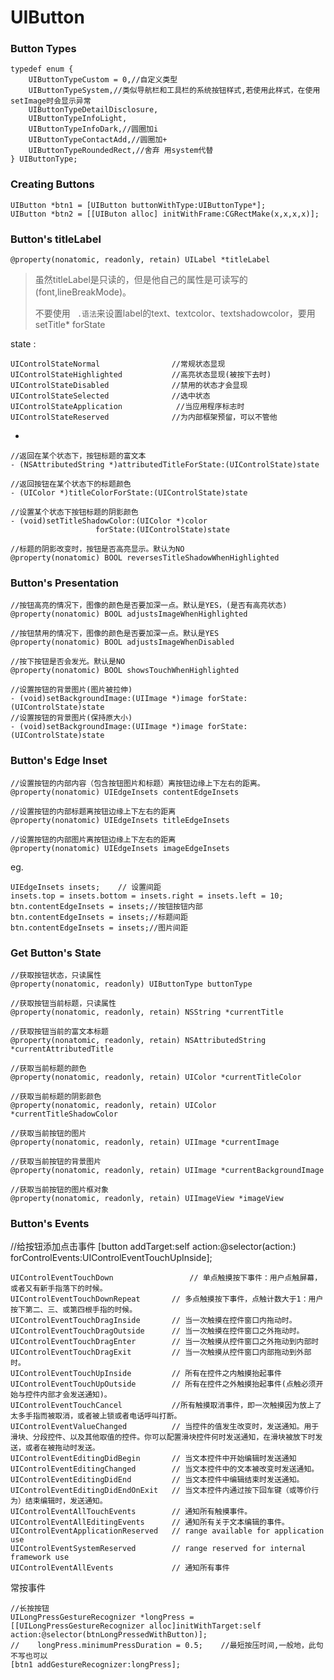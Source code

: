 # UIButton

### Button Types

	typedef enum {
		UIButtonTypeCustom = 0,//自定义类型
		UIButtonTypeSystem,//类似导航栏和工具栏的系统按钮样式,若使用此样式，在使用setImage时会显示异常
		UIButtonTypeDetailDisclosure,
		UIButtonTypeInfoLight,
		UIButtonTypeInfoDark,//圆圈加i
		UIButtonTypeContactAdd,//圆圈加+
		UIButtonTypeRoundedRect,//舍弃 用system代替
	} UIButtonType;


	
### Creating Buttons

	UIButton *btn1 = [UIButton buttonWithType:UIButtonType*];
	UIButton *btn2 = [[UIButon alloc] initWithFrame:CGRectMake(x,x,x,x)];

### Button's titleLabel

	@property(nonatomic, readonly, retain) UILabel *titleLabel	

> 虽然titleLabel是只读的，但是他自己的属性是可读写的(font,lineBreakMode)。
> 
> 不要使用 ` .语法`来设置label的text、textcolor、textshadowcolor，要用setTitle* forState

   state :

	UIControlStateNormal                //常规状态显现 
	UIControlStateHighlighted           //高亮状态显现(被按下去时)
	UIControlStateDisabled              //禁用的状态才会显现
	UIControlStateSelected              //选中状态
	UIControlStateApplication            //当应用程序标志时 
	UIControlStateReserved              //为内部框架预留，可以不管他 
-

	//返回在某个状态下，按钮标题的富文本
	- (NSAttributedString *)attributedTitleForState:(UIControlState)state
		
	//返回按钮在某个状态下的标题颜色
	- (UIColor *)titleColorForState:(UIControlState)state
		
	//设置某个状态下按钮标题的阴影颜色
	- (void)setTitleShadowColor:(UIColor *)color
	                   forState:(UIControlState)state
	                   
	//标题的阴影改变时，按钮是否高亮显示。默认为NO
	@property(nonatomic) BOOL reversesTitleShadowWhenHighlighted
	
### Button's Presentation

	//按钮高亮的情况下，图像的颜色是否要加深一点。默认是YES，(是否有高亮状态)
	@property(nonatomic) BOOL adjustsImageWhenHighlighted	
	
	//按钮禁用的情况下，图像的颜色是否要加深一点。默认是YES
	@property(nonatomic) BOOL adjustsImageWhenDisabled
	
	//按下按钮是否会发光。默认是NO
	@property(nonatomic) BOOL showsTouchWhenHighlighted
	
	//设置按钮的背景图片(图片被拉伸)
	- (void)setBackgroundImage:(UIImage *)image forState:(UIControlState)state
	//设置按钮的背景图片(保持原大小)
	- (void)setBackgroundImage:(UIImage *)image forState:(UIControlState)state
      
### Button's Edge Inset

	//设置按钮的内部内容（包含按钮图片和标题）离按钮边缘上下左右的距离。
	@property(nonatomic) UIEdgeInsets contentEdgeInsets
	
	//设置按钮的内部标题离按钮边缘上下左右的距离
	@property(nonatomic) UIEdgeInsets titleEdgeInsets
	
	//设置按钮的内部图片离按钮边缘上下左右的距离
	@property(nonatomic) UIEdgeInsets imageEdgeInsets
	
eg.

	UIEdgeInsets insets;    // 设置间距
	insets.top = insets.bottom = insets.right = insets.left = 10;
	btn.contentEdgeInsets = insets;//按钮按钮内部
	btn.contentEdgeInsets = insets;//标题间距
	btn.contentEdgeInsets = insets;//图片间距
	
### Get Button's State

	//获取按钮状态，只读属性
	@property(nonatomic, readonly) UIButtonType buttonType
	
	//获取按钮当前标题，只读属性
	@property(nonatomic, readonly, retain) NSString *currentTitle
	
	//获取按钮当前的富文本标题
	@property(nonatomic, readonly, retain) NSAttributedString *currentAttributedTitle
	
	//获取当前标题的颜色
	@property(nonatomic, readonly, retain) UIColor *currentTitleColor
	
	//获取当前标题的阴影颜色
	@property(nonatomic, readonly, retain) UIColor *currentTitleShadowColor
	
	//获取当前按钮的图片
	@property(nonatomic, readonly, retain) UIImage *currentImage
	
	//获取当前按钮的背景图片
	@property(nonatomic, readonly, retain) UIImage *currentBackgroundImage
	
	//获取当前按钮的图片框对象
	@property(nonatomic, readonly, retain) UIImageView *imageView
    
### Button's Events

//给按钮添加点击事件
[button addTarget:self action:@selector(action:) forControlEvents:UIControlEventTouchUpInside];

	UIControlEventTouchDown                 // 单点触摸按下事件：用户点触屏幕，或者又有新手指落下的时候。
	UIControlEventTouchDownRepeat       // 多点触摸按下事件，点触计数大于1：用户按下第二、三、或第四根手指的时候。
	UIControlEventTouchDragInside       // 当一次触摸在控件窗口内拖动时。
	UIControlEventTouchDragOutside      // 当一次触摸在控件窗口之外拖动时。
	UIControlEventTouchDragEnter        // 当一次触摸从控件窗口之外拖动到内部时
	UIControlEventTouchDragExit         // 当一次触摸从控件窗口内部拖动到外部时。
	UIControlEventTouchUpInside         // 所有在控件之内触摸抬起事件
	UIControlEventTouchUpOutside        // 所有在控件之外触摸抬起事件(点触必须开始与控件内部才会发送通知)。
	UIControlEventTouchCancel           //所有触摸取消事件，即一次触摸因为放上了太多手指而被取消，或者被上锁或者电话呼叫打断。
	UIControlEventValueChanged          // 当控件的值发生改变时，发送通知。用于滑块、分段控件、以及其他取值的控件。你可以配置滑块控件何时发送通知，在滑块被放下时发送，或者在被拖动时发送。
	UIControlEventEditingDidBegin       // 当文本控件中开始编辑时发送通知
	UIControlEventEditingChanged        // 当文本控件中的文本被改变时发送通知。
    UIControlEventEditingDidEnd         // 当文本控件中编辑结束时发送通知。
    UIControlEventEditingDidEndOnExit   // 当文本控件内通过按下回车键（或等价行为）结束编辑时，发送通知。
	UIControlEventAllTouchEvents        // 通知所有触摸事件。
    UIControlEventAllEditingEvents      // 通知所有关于文本编辑的事件。
    UIControlEventApplicationReserved   // range available for application use
    UIControlEventSystemReserved        // range reserved for internal framework use
    UIControlEventAllEvents             // 通知所有事件
    
 常按事件
 
 	//长按按钮
    UILongPressGestureRecognizer *longPress = [[UILongPressGestureRecognizer alloc]initWithTarget:self action:@selector(btnLongPressedWithButton)];
    //    longPress.minimumPressDuration = 0.5;    //最短按压时间,一般地，此句不写也可以
    [btn1 addGestureRecognizer:longPress];